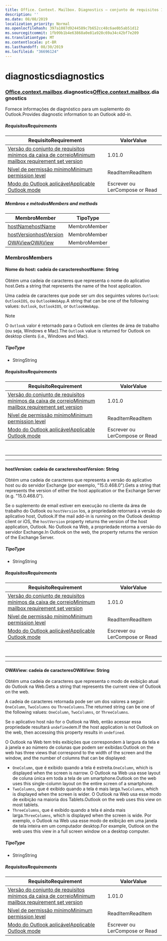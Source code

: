 ```yaml
---
title: Office. Context. Mailbox. Diagnostics – conjunto de requisitos 1,5
description: ''
ms.date: 08/08/2019
localization_priority: Normal
ms.openlocfilehash: 397a1087d9244589c7b652cc48c6ae0b5ab51d12
ms.sourcegitcommit: 1fb99b1b4e63868a0e81a928c69a34c42bf7e209
ms.translationtype: MT
ms.contentlocale: pt-BR
ms.lasthandoff: 08/30/2019
ms.locfileid: "36696124"
---
```

# <a name="diagnostics"></a><span data-ttu-id="93e4c-102">diagnostics</span><span class="sxs-lookup"><span data-stu-id="93e4c-102">diagnostics</span></span>

### <a name="officeofficemdcontextofficecontextmdmailboxofficecontextmailboxmddiagnostics"></a><span data-ttu-id="93e4c-103">[Office](Office.md)[.context](Office.context.md)[.mailbox](Office.context.mailbox.md).diagnostics</span><span class="sxs-lookup"><span data-stu-id="93e4c-103">[Office](Office.md)[.context](Office.context.md)[.mailbox](Office.context.mailbox.md).diagnostics</span></span>

<span data-ttu-id="93e4c-104">Fornece informações de diagnóstico para um suplemento do Outlook.</span><span class="sxs-lookup"><span data-stu-id="93e4c-104">Provides diagnostic information to an Outlook add-in.</span></span>

##### <a name="requirements"></a><span data-ttu-id="93e4c-105">Requisitos</span><span class="sxs-lookup"><span data-stu-id="93e4c-105">Requirements</span></span>

|<span data-ttu-id="93e4c-106">Requisito</span><span class="sxs-lookup"><span data-stu-id="93e4c-106">Requirement</span></span>| <span data-ttu-id="93e4c-107">Valor</span><span class="sxs-lookup"><span data-stu-id="93e4c-107">Value</span></span>|
|---|---|
|[<span data-ttu-id="93e4c-108">Versão do conjunto de requisitos mínimos da caixa de correio</span><span class="sxs-lookup"><span data-stu-id="93e4c-108">Minimum mailbox requirement set version</span></span>](/office/dev/add-ins/reference/requirement-sets/outlook-api-requirement-sets)| <span data-ttu-id="93e4c-109">1.0</span><span class="sxs-lookup"><span data-stu-id="93e4c-109">1.0</span></span>|
|[<span data-ttu-id="93e4c-110">Nível de permissão mínimo</span><span class="sxs-lookup"><span data-stu-id="93e4c-110">Minimum permission level</span></span>](/outlook/add-ins/understanding-outlook-add-in-permissions)| <span data-ttu-id="93e4c-111">ReadItem</span><span class="sxs-lookup"><span data-stu-id="93e4c-111">ReadItem</span></span>|
|[<span data-ttu-id="93e4c-112">Modo do Outlook aplicável</span><span class="sxs-lookup"><span data-stu-id="93e4c-112">Applicable Outlook mode</span></span>](/outlook/add-ins/#extension-points)| <span data-ttu-id="93e4c-113">Escrever ou Ler</span><span class="sxs-lookup"><span data-stu-id="93e4c-113">Compose or Read</span></span>|

##### <a name="members-and-methods"></a><span data-ttu-id="93e4c-114">Membros e métodos</span><span class="sxs-lookup"><span data-stu-id="93e4c-114">Members and methods</span></span>

| <span data-ttu-id="93e4c-115">Membro</span><span class="sxs-lookup"><span data-stu-id="93e4c-115">Member</span></span> | <span data-ttu-id="93e4c-116">Tipo</span><span class="sxs-lookup"><span data-stu-id="93e4c-116">Type</span></span> |
|--------|------|
| [<span data-ttu-id="93e4c-117">hostName</span><span class="sxs-lookup"><span data-stu-id="93e4c-117">hostName</span></span>](#hostname-string) | <span data-ttu-id="93e4c-118">Membro</span><span class="sxs-lookup"><span data-stu-id="93e4c-118">Member</span></span> |
| [<span data-ttu-id="93e4c-119">hostVersion</span><span class="sxs-lookup"><span data-stu-id="93e4c-119">hostVersion</span></span>](#hostversion-string) | <span data-ttu-id="93e4c-120">Membro</span><span class="sxs-lookup"><span data-stu-id="93e4c-120">Member</span></span> |
| [<span data-ttu-id="93e4c-121">OWAView</span><span class="sxs-lookup"><span data-stu-id="93e4c-121">OWAView</span></span>](#owaview-string) | <span data-ttu-id="93e4c-122">Membro</span><span class="sxs-lookup"><span data-stu-id="93e4c-122">Member</span></span> |

### <a name="members"></a><span data-ttu-id="93e4c-123">Membros</span><span class="sxs-lookup"><span data-stu-id="93e4c-123">Members</span></span>

#### <a name="hostname-string"></a><span data-ttu-id="93e4c-124">Nome do host: cadeia de caracteres</span><span class="sxs-lookup"><span data-stu-id="93e4c-124">hostName: String</span></span>

<span data-ttu-id="93e4c-125">Obtém uma cadeia de caracteres que representa o nome do aplicativo host.</span><span class="sxs-lookup"><span data-stu-id="93e4c-125">Gets a string that represents the name of the host application.</span></span>

<span data-ttu-id="93e4c-126">Uma cadeia de caracteres que pode ser um dos seguintes valores `Outlook`: `OutlookIOS`, ou `OutlookWebApp`.</span><span class="sxs-lookup"><span data-stu-id="93e4c-126">A string that can be one of the following values: `Outlook`, `OutlookIOS`, or `OutlookWebApp`.</span></span>

> [!NOTE]
> <span data-ttu-id="93e4c-127">O `Outlook` valor é retornado para o Outlook em clientes de área de trabalho (ou seja, Windows e Mac).</span><span class="sxs-lookup"><span data-stu-id="93e4c-127">The `Outlook` value is returned for Outlook on desktop clients (i.e., Windows and Mac).</span></span>

##### <a name="type"></a><span data-ttu-id="93e4c-128">Tipo</span><span class="sxs-lookup"><span data-stu-id="93e4c-128">Type</span></span>

*   <span data-ttu-id="93e4c-129">String</span><span class="sxs-lookup"><span data-stu-id="93e4c-129">String</span></span>

##### <a name="requirements"></a><span data-ttu-id="93e4c-130">Requisitos</span><span class="sxs-lookup"><span data-stu-id="93e4c-130">Requirements</span></span>

|<span data-ttu-id="93e4c-131">Requisito</span><span class="sxs-lookup"><span data-stu-id="93e4c-131">Requirement</span></span>| <span data-ttu-id="93e4c-132">Valor</span><span class="sxs-lookup"><span data-stu-id="93e4c-132">Value</span></span>|
|---|---|
|[<span data-ttu-id="93e4c-133">Versão do conjunto de requisitos mínimos da caixa de correio</span><span class="sxs-lookup"><span data-stu-id="93e4c-133">Minimum mailbox requirement set version</span></span>](/office/dev/add-ins/reference/requirement-sets/outlook-api-requirement-sets)| <span data-ttu-id="93e4c-134">1.0</span><span class="sxs-lookup"><span data-stu-id="93e4c-134">1.0</span></span>|
|[<span data-ttu-id="93e4c-135">Nível de permissão mínimo</span><span class="sxs-lookup"><span data-stu-id="93e4c-135">Minimum permission level</span></span>](/outlook/add-ins/understanding-outlook-add-in-permissions)| <span data-ttu-id="93e4c-136">ReadItem</span><span class="sxs-lookup"><span data-stu-id="93e4c-136">ReadItem</span></span>|
|[<span data-ttu-id="93e4c-137">Modo do Outlook aplicável</span><span class="sxs-lookup"><span data-stu-id="93e4c-137">Applicable Outlook mode</span></span>](/outlook/add-ins/#extension-points)| <span data-ttu-id="93e4c-138">Escrever ou Ler</span><span class="sxs-lookup"><span data-stu-id="93e4c-138">Compose or Read</span></span>|

<br>

---
---

#### <a name="hostversion-string"></a><span data-ttu-id="93e4c-139">hostVersion: cadeia de caracteres</span><span class="sxs-lookup"><span data-stu-id="93e4c-139">hostVersion: String</span></span>

<span data-ttu-id="93e4c-140">Obtém uma cadeia de caracteres que representa a versão do aplicativo host ou do servidor Exchange (por exemplo, "15.0.468.0").</span><span class="sxs-lookup"><span data-stu-id="93e4c-140">Gets a string that represents the version of either the host application or the Exchange Server (e.g. "15.0.468.0").</span></span>

<span data-ttu-id="93e4c-141">Se o suplemento de email estiver em execução no cliente da área de trabalho do Outlook ou `hostVersion` Ios, a propriedade retornará a versão do aplicativo host, Outlook.</span><span class="sxs-lookup"><span data-stu-id="93e4c-141">If the mail add-in is running on the Outlook desktop client or iOS, the `hostVersion` property returns the version of the host application, Outlook.</span></span> <span data-ttu-id="93e4c-142">No Outlook na Web, a propriedade retorna a versão do servidor Exchange.</span><span class="sxs-lookup"><span data-stu-id="93e4c-142">In Outlook on the web, the property returns the version of the Exchange Server.</span></span>

##### <a name="type"></a><span data-ttu-id="93e4c-143">Tipo</span><span class="sxs-lookup"><span data-stu-id="93e4c-143">Type</span></span>

*   <span data-ttu-id="93e4c-144">String</span><span class="sxs-lookup"><span data-stu-id="93e4c-144">String</span></span>

##### <a name="requirements"></a><span data-ttu-id="93e4c-145">Requisitos</span><span class="sxs-lookup"><span data-stu-id="93e4c-145">Requirements</span></span>

|<span data-ttu-id="93e4c-146">Requisito</span><span class="sxs-lookup"><span data-stu-id="93e4c-146">Requirement</span></span>| <span data-ttu-id="93e4c-147">Valor</span><span class="sxs-lookup"><span data-stu-id="93e4c-147">Value</span></span>|
|---|---|
|[<span data-ttu-id="93e4c-148">Versão do conjunto de requisitos mínimos da caixa de correio</span><span class="sxs-lookup"><span data-stu-id="93e4c-148">Minimum mailbox requirement set version</span></span>](/office/dev/add-ins/reference/requirement-sets/outlook-api-requirement-sets)| <span data-ttu-id="93e4c-149">1.0</span><span class="sxs-lookup"><span data-stu-id="93e4c-149">1.0</span></span>|
|[<span data-ttu-id="93e4c-150">Nível de permissão mínimo</span><span class="sxs-lookup"><span data-stu-id="93e4c-150">Minimum permission level</span></span>](/outlook/add-ins/understanding-outlook-add-in-permissions)| <span data-ttu-id="93e4c-151">ReadItem</span><span class="sxs-lookup"><span data-stu-id="93e4c-151">ReadItem</span></span>|
|[<span data-ttu-id="93e4c-152">Modo do Outlook aplicável</span><span class="sxs-lookup"><span data-stu-id="93e4c-152">Applicable Outlook mode</span></span>](/outlook/add-ins/#extension-points)| <span data-ttu-id="93e4c-153">Escrever ou Ler</span><span class="sxs-lookup"><span data-stu-id="93e4c-153">Compose or Read</span></span>|

<br>

---
---

#### <a name="owaview-string"></a><span data-ttu-id="93e4c-154">OWAView: cadeia de caracteres</span><span class="sxs-lookup"><span data-stu-id="93e4c-154">OWAView: String</span></span>

<span data-ttu-id="93e4c-155">Obtém uma cadeia de caracteres que representa o modo de exibição atual do Outlook na Web.</span><span class="sxs-lookup"><span data-stu-id="93e4c-155">Gets a string that represents the current view of Outlook on the web.</span></span>

<span data-ttu-id="93e4c-156">A cadeia de caracteres retornada pode ser um dos valores a seguir: `OneColumn`, `TwoColumns` ou `ThreeColumns`.</span><span class="sxs-lookup"><span data-stu-id="93e4c-156">The returned string can be one of the following values: `OneColumn`, `TwoColumns`, or `ThreeColumns`.</span></span>

<span data-ttu-id="93e4c-157">Se o aplicativo host não for o Outlook na Web, então acessar essa propriedade resultará `undefined`em.</span><span class="sxs-lookup"><span data-stu-id="93e4c-157">If the host application is not Outlook on the web, then accessing this property results in `undefined`.</span></span>

<span data-ttu-id="93e4c-158">O Outlook na Web tem três exibições que correspondem à largura da tela e à janela e ao número de colunas que podem ser exibidas:</span><span class="sxs-lookup"><span data-stu-id="93e4c-158">Outlook on the web has three views that correspond to the width of the screen and the window, and the number of columns that can be displayed:</span></span>

*   <span data-ttu-id="93e4c-159">`OneColumn`, que é exibido quando a tela é estreita.</span><span class="sxs-lookup"><span data-stu-id="93e4c-159">`OneColumn`, which is displayed when the screen is narrow.</span></span> <span data-ttu-id="93e4c-160">O Outlook na Web usa esse layout de coluna única em toda a tela de um smartphone.</span><span class="sxs-lookup"><span data-stu-id="93e4c-160">Outlook on the web uses this single-column layout on the entire screen of a smartphone.</span></span>
*   <span data-ttu-id="93e4c-161">`TwoColumns`, que é exibido quando a tela é mais larga.</span><span class="sxs-lookup"><span data-stu-id="93e4c-161">`TwoColumns`, which is displayed when the screen is wider.</span></span> <span data-ttu-id="93e4c-162">O Outlook na Web usa esse modo de exibição na maioria dos Tablets.</span><span class="sxs-lookup"><span data-stu-id="93e4c-162">Outlook on the web uses this view on most tablets.</span></span>
*   <span data-ttu-id="93e4c-163">`ThreeColumns`, que é exibido quando a tela é ainda mais larga.</span><span class="sxs-lookup"><span data-stu-id="93e4c-163">`ThreeColumns`, which is displayed when the screen is wide.</span></span> <span data-ttu-id="93e4c-164">Por exemplo, o Outlook na Web usa esse modo de exibição em uma janela de tela inteira em um computador desktop.</span><span class="sxs-lookup"><span data-stu-id="93e4c-164">For example, Outlook on the web uses this view in a full screen window on a desktop computer.</span></span>

##### <a name="type"></a><span data-ttu-id="93e4c-165">Tipo</span><span class="sxs-lookup"><span data-stu-id="93e4c-165">Type</span></span>

*   <span data-ttu-id="93e4c-166">String</span><span class="sxs-lookup"><span data-stu-id="93e4c-166">String</span></span>

##### <a name="requirements"></a><span data-ttu-id="93e4c-167">Requisitos</span><span class="sxs-lookup"><span data-stu-id="93e4c-167">Requirements</span></span>

|<span data-ttu-id="93e4c-168">Requisito</span><span class="sxs-lookup"><span data-stu-id="93e4c-168">Requirement</span></span>| <span data-ttu-id="93e4c-169">Valor</span><span class="sxs-lookup"><span data-stu-id="93e4c-169">Value</span></span>|
|---|---|
|[<span data-ttu-id="93e4c-170">Versão do conjunto de requisitos mínimos da caixa de correio</span><span class="sxs-lookup"><span data-stu-id="93e4c-170">Minimum mailbox requirement set version</span></span>](/office/dev/add-ins/reference/requirement-sets/outlook-api-requirement-sets)| <span data-ttu-id="93e4c-171">1.0</span><span class="sxs-lookup"><span data-stu-id="93e4c-171">1.0</span></span>|
|[<span data-ttu-id="93e4c-172">Nível de permissão mínimo</span><span class="sxs-lookup"><span data-stu-id="93e4c-172">Minimum permission level</span></span>](/outlook/add-ins/understanding-outlook-add-in-permissions)| <span data-ttu-id="93e4c-173">ReadItem</span><span class="sxs-lookup"><span data-stu-id="93e4c-173">ReadItem</span></span>|
|[<span data-ttu-id="93e4c-174">Modo do Outlook aplicável</span><span class="sxs-lookup"><span data-stu-id="93e4c-174">Applicable Outlook mode</span></span>](/outlook/add-ins/#extension-points)| <span data-ttu-id="93e4c-175">Escrever ou Ler</span><span class="sxs-lookup"><span data-stu-id="93e4c-175">Compose or Read</span></span>|
